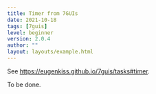 ```yaml
---
title: Timer from 7GUIs
date: 2021-10-18
tags: [7guis]
level: beginner
version: 2.0.4
author: ""
layout: layouts/example.html
---
```


See <https://eugenkiss.github.io/7guis/tasks#timer>.

To be done.
